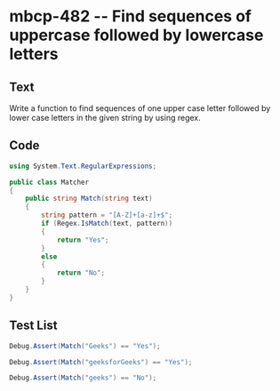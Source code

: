 # mbcp-482 -- Find sequences of uppercase followed by lowercase letters

## Text

Write a function to find sequences of one upper case letter followed by lower case letters in the given string by using regex.

## Code

```csharp
using System.Text.RegularExpressions;

public class Matcher
{
    public string Match(string text)
    {
        string pattern = "[A-Z]+[a-z]+$";
        if (Regex.IsMatch(text, pattern))
        {
            return "Yes";
        }
        else
        {
            return "No";
        }
    }
}
```

## Test List

```csharp
Debug.Assert(Match("Geeks") == "Yes");
```

```csharp
Debug.Assert(Match("geeksforGeeks") == "Yes");
```

```csharp
Debug.Assert(Match("geeks") == "No");
```
